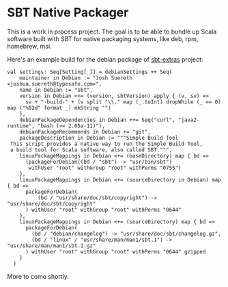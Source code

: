 # SBT Native Packager #

This is a work in process project.  The goal is to be able to bundle up Scala software built with SBT for native packaging systems, like deb, rpm, homebrew, msi.

Here's an example build for the debian package of [sbt-extras](http://github.com/paulp/sbt-extras) project:

    val settings: Seq[Setting[_]] = debianSettings ++ Seq(
        maintainer in Debian := "Josh Suereth <joshua.suereth@typesafe.com>",
        name in Debian := "sbt",
        version in Debian <<= (version, sbtVersion) apply { (v, sv) =>       
          sv + "-build-" + (v split "\\." map (_.toInt) dropWhile (_ == 0) map ("%02d" format _) mkString "")
        },
        debianPackageDependencies in Debian ++= Seq("curl", "java2-runtime", "bash (>= 2.05a-11)"),
        debianPackageRecommends in Debian += "git",
        packageDescription in Debian := """Simple Build Tool
     This script provides a native way to run the Simple Build Tool,
     a build tool for Scala software, also called SBT.""",
        linuxPackageMappings in Debian <+= (baseDirectory) map { bd =>
          (packageForDebian((bd / "sbt") -> "usr/bin/sbt")
           withUser "root" withGroup "root" withPerms "0755")
        },
        linuxPackageMappings in Debian <+= (sourceDirectory in Debian) map { bd =>
          packageForDebian(
              (bd / "usr/share/doc/sbt/copyright") -> "usr/share/doc/sbt/copyright"
          ) withUser "root" withGroup "root" withPerms "0644"
        },   
        linuxPackageMappings in Debian <+= (sourceDirectory) map { bd =>
          packageForDebian(
            (bd / "debian/changelog") -> "usr/share/doc/sbt/changelog.gz",
            (bd / "linux" / "usr/share/man/man1/sbt.1") -> "usr/share/man/man1/sbt.1.gz"
          ) withUser "root" withGroup "root" withPerms "0644" gzipped
        }
      )


More to come shortly.
